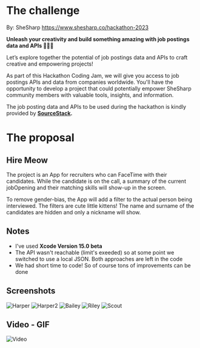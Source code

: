 # The challenge
By: SheSharp https://www.shesharp.co/hackathon-2023 

**Unleash your creativity and build something amazing with job postings data and APIs 👩‍💻✨**

Let’s explore together the potential of job postings data and APIs to craft creative and empowering projects!

As part of this Hackathon Coding Jam, we will give you access to job postings APIs and data from companies worldwide. You'll have the opportunity to develop a project that could potentially empower SheSharp community members with valuable tools, insights, and information.

The job posting data and APIs to be used during the hackathon is kindly provided by **[SourceStack](https://sourcestack.co/).**

# The proposal
## Hire Meow

The project is an App for recruiters who can FaceTime with their candidates. While the candidate is on the call, a summary of the current jobOpening and their matching skills will show-up in the screen. 

To remove gender-bias, the App will add a filter to the actual person being interviewed. The filters are cute little kittens! The name and surname of the candidates are hidden and only a nickname will show.

## Notes
- I've used **Xcode Version 15.0 beta**
- The API wasn't reachable (limit's exeeded) so at some point we switched to use a local JSON. Both approaches are left in the code
- We had short time to code! So of course tons of improvements can be done

## Screenshots
![Harper](demo/h_Harper.png)
![Harper2](demo/h_Harper_2.png)
![Bailey](demo/h_Bailey.png)
![Riley](demo/h_Riley.png)
![Scout](demo/h_Scout.png)


## Video - GIF
![Video](demo/final_vid.gif)
